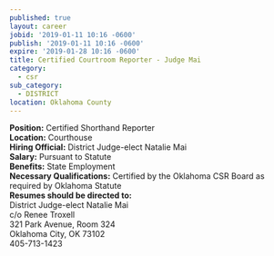 ```yaml
---
published: true
layout: career
jobid: '2019-01-11 10:16 -0600'
publish: '2019-01-11 10:16 -0600'
expire: '2019-01-28 10:16 -0600'
title: Certified Courtroom Reporter - Judge Mai
category:
  - csr
sub_category:
  - DISTRICT
location: Oklahoma County
---
```

**Position:** Certified Shorthand Reporter  
**Location:** Courthouse  
**Hiring Official:**  District Judge-elect Natalie Mai  
**Salary:** Pursuant to Statute  
**Benefits:** State Employment  
**Necessary Qualifications:** Certified by the Oklahoma CSR Board as required by Oklahoma Statute  
**Resumes should be directed to:**  
District Judge-elect Natalie Mai  
c/o Renee Troxell  
321 Park Avenue, Room 324  
Oklahoma City, OK 73102   
405-713-1423
